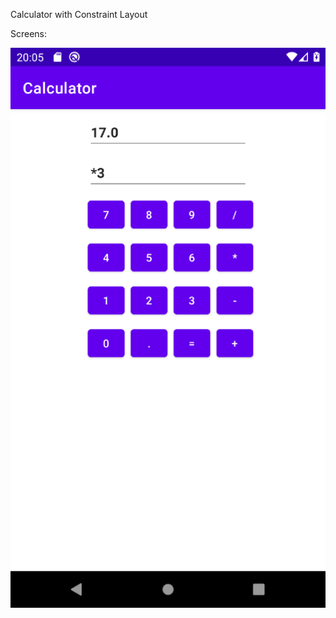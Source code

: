 Calculator with Constraint Layout

Screens:

![# Main Screen](screens/Screenshot_20220320_200541.png)